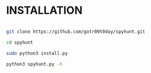 
# INSTALLATION

```bash

git clone https://github.com/gotr00t0day/spyhunt.git

cd spyhunt

sudo python3 install.py

python3 spyhunt.py -h 

```
